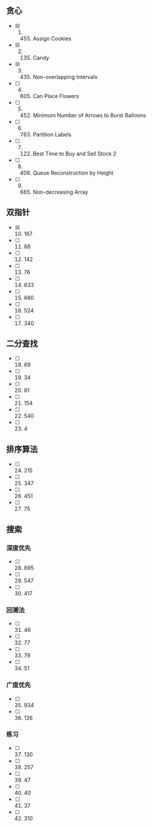 ## 贪心
- [x] 1. 455. Assign Cookies 
- [x] 2. 135. Candy
- [x] 3. 435. Non-overlapping Intervals
- [ ] 4. 605. Can Place Flowers
- [ ] 5. 452. Minimum Number of Arrows to Burst Balloons
- [ ] 6. 763. Partition Labels
- [ ] 7. 122. Best Time to Buy and Sell Stock 2
- [ ] 8. 406. Queue Reconstruction by Height
- [ ] 9. 665. Non-decreasing Array
## 双指针
- [x] 10. 167
- [ ] 11. 88
- [ ] 12. 142
- [ ] 13. 76
- [ ] 14. 633
- [ ] 15. 680
- [ ] 16. 524
- [ ] 17. 340
## 二分查找
- [ ] 18. 69
- [ ] 19. 34
- [ ] 20. 81
- [ ] 21. 154
- [ ] 22. 540
- [ ] 23. 4
## 排序算法
- [ ] 24. 215
- [ ] 25. 347
- [ ] 26. 451
- [ ] 27. 75
## 搜索
### 深度优先
- [ ] 28. 695
- [ ] 29. 547
- [ ] 30. 417
### 回溯法
- [ ] 31. 46
- [ ] 32. 77
- [ ] 33. 79
- [ ] 34. 51
### 广度优先
- [ ] 35. 934
- [ ] 36. 126
### 练习
- [ ] 37. 130
- [ ] 38. 257
- [ ] 39. 47
- [ ] 40. 40
- [ ] 41. 37
- [ ] 42. 310